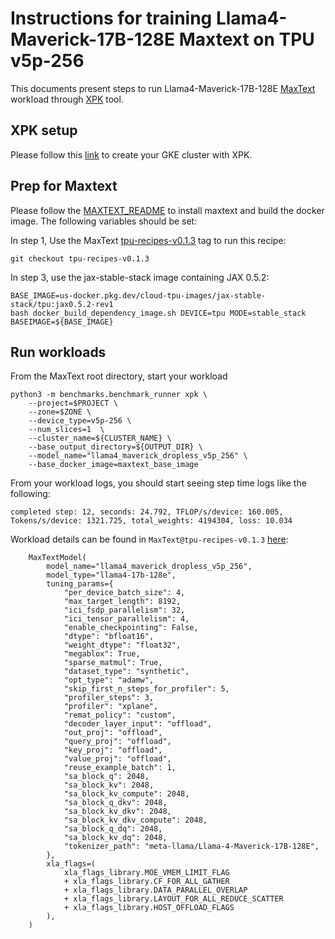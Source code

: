 # Instructions for training Llama4-Maverick-17B-128E Maxtext on TPU v5p-256

This documents present steps to run Llama4-Maverick-17B-128E [MaxText](https://github.com/google/maxtext) workload through [XPK](https://github.com/google/xpk/blob/main/README.md) tool.

## XPK setup

Please follow this [link](https://github.com/AI-Hypercomputer/tpu-recipes/blob/main/training/XPK_README.md) to create your GKE cluster with XPK.

## Prep for Maxtext

Please follow the [MAXTEXT_README](https://github.com/AI-Hypercomputer/tpu-recipes/blob/main/training/MAXTEXT_README.md) to install maxtext and build the docker image. The following variables should be set:

In step 1, Use the MaxText [tpu-recipes-v0.1.3](https://github.com/AI-Hypercomputer/maxtext/releases/tag/tpu-recipes-v0.1.3) tag to run this recipe:
```
git checkout tpu-recipes-v0.1.3
```

In step 3, use the jax-stable-stack image containing JAX 0.5.2:
```
BASE_IMAGE=us-docker.pkg.dev/cloud-tpu-images/jax-stable-stack/tpu:jax0.5.2-rev1
bash docker_build_dependency_image.sh DEVICE=tpu MODE=stable_stack BASEIMAGE=${BASE_IMAGE}
```

## Run workloads

From the MaxText root directory, start your workload

```
python3 -m benchmarks.benchmark_runner xpk \
    --project=$PROJECT \
    --zone=$ZONE \
    --device_type=v5p-256 \
    --num_slices=1  \
    --cluster_name=${CLUSTER_NAME} \
    --base_output_directory=${OUTPUT_DIR} \
    --model_name="llama4_maverick_dropless_v5p_256" \
    --base_docker_image=maxtext_base_image
```

From your workload logs, you should start seeing step time logs like the following:

```
completed step: 12, seconds: 24.792, TFLOP/s/device: 160.005, Tokens/s/device: 1321.725, total_weights: 4194304, loss: 10.034
```

Workload details can be found in `MaxText@tpu-recipes-v0.1.3` [here](https://github.com/AI-Hypercomputer/maxtext/blob/9ca35d7e60b71303b9f6fa885447d32e8a612c47/benchmarks/maxtext_v5p_model_configs.py#L151-L196):

```
    MaxTextModel(
        model_name="llama4_maverick_dropless_v5p_256",
        model_type="llama4-17b-128e",
        tuning_params={
            "per_device_batch_size": 4,
            "max_target_length": 8192,
            "ici_fsdp_parallelism": 32,
            "ici_tensor_parallelism": 4,
            "enable_checkpointing": False,
            "dtype": "bfloat16",
            "weight_dtype": "float32",
            "megablox": True,
            "sparse_matmul": True,
            "dataset_type": "synthetic",
            "opt_type": "adamw",
            "skip_first_n_steps_for_profiler": 5,
            "profiler_steps": 3,
            "profiler": "xplane",
            "remat_policy": "custom",
            "decoder_layer_input": "offload",
            "out_proj": "offload",
            "query_proj": "offload",
            "key_proj": "offload",
            "value_proj": "offload",
            "reuse_example_batch": 1,
            "sa_block_q": 2048,
            "sa_block_kv": 2048,
            "sa_block_kv_compute": 2048,
            "sa_block_q_dkv": 2048,
            "sa_block_kv_dkv": 2048,
            "sa_block_kv_dkv_compute": 2048,
            "sa_block_q_dq": 2048,
            "sa_block_kv_dq": 2048,
            "tokenizer_path": "meta-llama/Llama-4-Maverick-17B-128E",
        },
        xla_flags=(
            xla_flags_library.MOE_VMEM_LIMIT_FLAG
            + xla_flags_library.CF_FOR_ALL_GATHER
            + xla_flags_library.DATA_PARALLEL_OVERLAP
            + xla_flags_library.LAYOUT_FOR_ALL_REDUCE_SCATTER
            + xla_flags_library.HOST_OFFLOAD_FLAGS
        ),
    )
```
